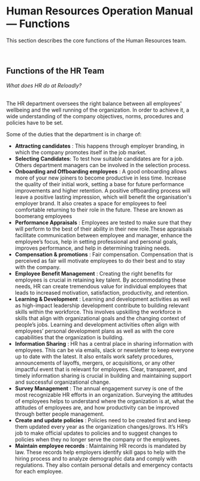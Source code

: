# Human Resources Operation Manual — Functions

This section describes the core functions of the Human Resources team.

<br/>

## Functions of the HR Team

*What does HR do at Reloadly?*

<br/>
The HR department oversees the right balance between all employees' wellbeing and the well running of the organization. In order to achieve it, a wide understanding of the company objectives, norms, procedures and policies have to be set.

<br/>

Some of the duties that the department is in charge of:
- **Attracting candidates** : This happens through employer branding, in which the company promotes itself in the job market. 
- **Selecting Candidates**: To test how suitable candidates are for a job. Others department managers can be involved in the selection process.
- **Onboarding and Offboarding employees** : A good onboarding allows more of your new joiners to become productive in less time. Increase the quality of their initial work, setting a base for future performance improvements and higher retention. 
A positive offboarding process will leave a positive lasting impression, which will benefit the organisation's employer brand. It also creates a space for employees to feel comfortable returning to their role in the future. These are known as boomerang employees
- **Performance Appraisals** : Employees are tested to make sure that they will perform to the best of their ability in their new role.These appraisals facilitate communication between employee and manager, enhance the employee’s focus, help in setting professional and personal goals, improves performance, and help in determining training needs.
- **Compensation & promotions** : Fair compensation. Compensation that is perceived as fair will motivate employees to do their best and to stay with the company. 
- **Employee Benefit Management** : Creating the right benefits for employees is crucial in retaining key talent. By accommodating these needs, HR can create tremendous value for individual employees that leads to increased motivation, satisfaction, productivity, and retention.
- **Learning & Development** : Learning and development activities as well as high-impact leadership development contribute to building relevant skills within the workforce. This involves upskilling the workforce in skills that align with organizational goals and the changing context of people’s jobs. Learning and development activities often align with employees’ personal development plans as well as with the core capabilities that the organization is building.
- **Information Sharing** : HR has a central place in sharing information with employees. This can be via emails, slack or newsletter to keep everyone up to date with the latest. It also entails work safety procedures, announcements of layoffs, mergers, or acquisitions, or any other impactful event that is relevant for employees. Clear, transparent, and timely information sharing is crucial in building and maintaining support and successful organizational change.
- **Survey Management** : The annual engagement survey is one of the most recognizable HR efforts in an organization. Surveying the attitudes of employees helps to understand where the organization is at, what the attitudes of employees are, and how productivity can be improved through better people management. 
- **Create and update policies** : Policies need to be created first and keep them updated every year as the organization changes/grows. It’s HR’s job to make official updates to policies and to suggest changes to policies when they no longer serve the company or the employees.
- **Maintain employee records** : Maintaining HR records is mandated by law. These records help employers identify skill gaps to help with the hiring process and to analyze demographic data and comply with regulations. They also contain personal details and emergency contacts for each employee. 